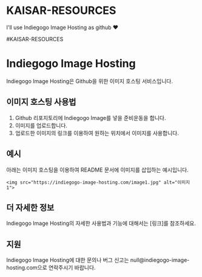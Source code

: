# KAISAR-RESOURCES
I'll use Indiegogo Image Hosting as github :heart:


<!DOCTYPE html>
<html>
<head>
  #KAISAR-RESOURCES
</head>
<body>
  <h1>Indiegogo Image Hosting</h1>
  <p>Indiegogo Image Hosting은 Github을 위한 이미지 호스팅 서비스입니다.</p>
  
  <h2>이미지 호스팅 사용법</h2>
  <ol>
    <li>Github 리포지토리에 Indiegogo Image를 넣을 준비운동을 합니다.</li>
    <li>이미지를 업로드합니다.</li>
    <li>업로드한 이미지의 링크를 이용하여 원하는 위치에서 이미지를 사용합니다.</li>
  </ol>
  
  <h2>예시</h2>
  <p>아래는 이미지 호스팅을 이용하여 README 문서에 이미지를 삽입하는 예시입니다.</p>
  
  ```<img src="https://indiegogo-image-hosting.com/image1.jpg" alt="이미지 1">```
  
  <h2>더 자세한 정보</h2>
  <p>Indiegogo Image Hosting의 자세한 사용법과 기능에 대해서는 [링크]를 참조하세요.</p>
  
  <h2>지원</h2>
  <p>Indiegogo Image Hosting에 대한 문의나 버그 신고는 null@indiegogo-image-hosting.com으로 연락주시기 바랍니다.</p>
</body>
</html>
